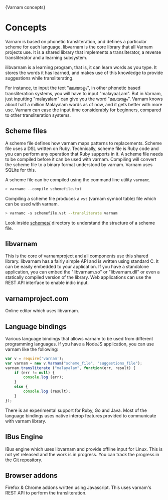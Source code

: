 {Varnam concepts}

# Concepts

Varnam is based on phonetic transliteration, and defines a particular scheme for each language. libvarnam is the core library that all Varnam projects use. It is a shared library that implements a transliterator, a reverse transliterator and a learning subsystem.

ilibvarnam is a learning program, that is, it can learn words as you type. It stores the words it has learned, and makes use of this knowledge to provide suggestions while transliterating.

For instance, to input the text "മലയാളം", in other phonetic based transliteration systems, you will have to input "malayaaLam". But in Varnam, just inputting "malayalam" can give you the word "മലയാളം". Varnam knows about half a million Malayalam words as of now, and it gets better with more use. Varnam can ease the input time considerably for beginners, compared to other transliteration systems.

## Scheme files

A scheme file defines how varnam maps patterns to replacements. Scheme file uses a DSL written on Ruby. Technically, scheme file is Ruby code and you can perform any operation that Ruby supports in it. A scheme file needs to be compiled before it can be used with varnam. Compiling will convert the scheme file to a binary format understood by varnam. Varnam uses SQLite for this.

A scheme file can be compiled using the command line utility `varnamc`.

```bash
> varnamc --compile schemefile.txt
```

Compiling a scheme file produces a `vst` (varnam symbol table) file which can be used with varnam. 

```bash
> varnamc -s schemefile.vst --transliterate varnam
```

Look inside [schemes/](https://github.com/varnamproject/libvarnam/tree/master/schemes) directory to understand the structure of a scheme file. 

## libvarnam

This is the core of varnamproject and all components use this shared library.  libvarnam has a fairly simple API and is written using standard C. It can be easily embedded to your application. If you have a standalone application, you can embed the "libvarnam.so" or "libvarnam.dll" or even a statically compiled version of the library. Web applications can use the REST API interface to enable indic input. 

## varnamproject.com

Online editor which uses libvarnam.

## Language bindings

Various language bindings that allows varnam to be used from different programming languages. If you have a NodeJS application, you can use varnam like the following:

```js
var v = require('varnam');
var varnam = new v.Varnam("scheme_file", "suggestions_file");
varnam.transliterate ("malayalam", function(err, result) {
	if (err != null) {
        console.log (err);
	}
	else {
        console.log (result);
	}
});
```

There is an experimental support for Ruby, Go and Java. Most of the language bindings uses native interop features provided to communicate with varnam library.

## IBus Engine

IBus engine which uses libvarnam and provide offline input for Linux. This is not yet released and the work is in progress. You can track the progress in the [Git repository](https://github.com/varnamproject/libvarnam-ibus).


## Browser addons

Firefox & Chrome addons written using Javascript. This uses varnam's REST API to perform the transliteration.
